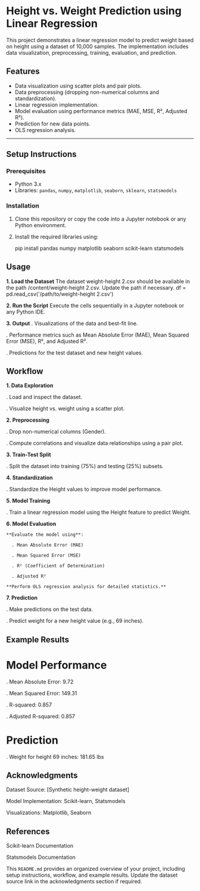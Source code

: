 # Height vs. Weight Prediction using Linear Regression

This project demonstrates a linear regression model to predict weight based on height using a dataset of 10,000 samples. The implementation includes data visualization, preprocessing, training, evaluation, and prediction.

## Features
- Data visualization using scatter plots and pair plots.
- Data preprocessing (dropping non-numerical columns and standardization).
- Linear regression implementation.
- Model evaluation using performance metrics (MAE, MSE, R², Adjusted R²).
- Prediction for new data points.
- OLS regression analysis.

---

## Setup Instructions

### Prerequisites
- Python 3.x
- Libraries: `pandas`, `numpy`, `matplotlib`, `seaborn`, `sklearn`, `statsmodels`

### Installation
1. Clone this repository or copy the code into a Jupyter notebook or any Python environment.
2. Install the required libraries using:

   pip install pandas numpy matplotlib seaborn scikit-learn statsmodels

## Usage
**1. Load the Dataset**
The dataset weight-height 2.csv should be available in the path /content/weight-height 2.csv. Update the path if necessary.
  df = pd.read_csv('/path/to/weight-height 2.csv')
  
**2. Run the Script**
Execute the cells sequentially in a Jupyter notebook or any Python IDE.

**3. Output**
  . Visualizations of the data and best-fit line.
  
  . Performance metrics such as Mean Absolute Error (MAE), Mean Squared Error (MSE), R², and Adjusted R².
  
  . Predictions for the test dataset and new height values.

## Workflow

**1. Data Exploration**

  . Load and inspect the dataset.
  
  . Visualize height vs. weight using a scatter plot.
  
**2. Preprocessing**

  . Drop non-numerical columns (Gender).
  
  . Compute correlations and visualize data relationships using a pair plot.
  
**3. Train-Test Split**

  . Split the dataset into training (75%) and testing (25%) subsets.
  
**4. Standardization**

  . Standardize the Height values to improve model performance.
  
**5. Model Training**

  . Train a linear regression model using the Height feature to predict Weight.
  
**6. Model Evaluation**

    **Evaluate the model using**:
    
      . Mean Absolute Error (MAE)
      
      . Mean Squared Error (MSE)
      
      . R² (Coefficient of Determination)
      
      . Adjusted R²
      
    **Perform OLS regression analysis for detailed statistics.**
    
**7. Prediction**

  . Make predictions on the test data.
  
  . Predict weight for a new height value (e.g., 69 inches).
  
## Example Results

# Model Performance

  . Mean Absolute Error: 9.72
  
  . Mean Squared Error: 149.31
  
  . R-squared: 0.857
  
  . Adjusted R-squared: 0.857
  
# Prediction

  . Weight for height 69 inches: 181.65 lbs
  
## Acknowledgments

Dataset Source: [Synthetic height-weight dataset]

Model Implementation: Scikit-learn, Statsmodels

Visualizations: Matplotlib, Seaborn

## References

  Scikit-learn Documentation
  
  Statsmodels Documentation

  
This `README.md` provides an organized overview of your project, including setup instructions, workflow, and example results. Update the dataset source link in the acknowledgments section if required.
